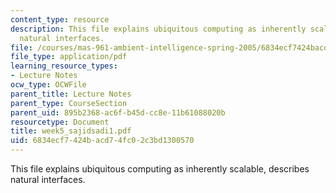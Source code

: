 ```yaml
---
content_type: resource
description: This file explains ubiquitous computing as inherently scalable, describes
  natural interfaces.
file: /courses/mas-961-ambient-intelligence-spring-2005/6834ecf7424bacd74fc02c3bd1300570_week5_sajidsadi1.pdf
file_type: application/pdf
learning_resource_types:
- Lecture Notes
ocw_type: OCWFile
parent_title: Lecture Notes
parent_type: CourseSection
parent_uid: 895b2368-ac6f-b45d-cc8e-11b61088020b
resourcetype: Document
title: week5_sajidsadi1.pdf
uid: 6834ecf7-424b-acd7-4fc0-2c3bd1300570
---
```

This file explains ubiquitous computing as inherently scalable, describes natural interfaces.

